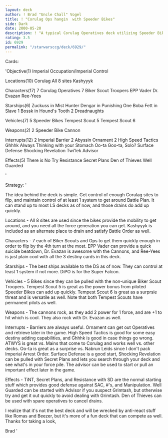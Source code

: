 ```yaml
---
layout: deck
author: ! Brad "Uncle Chall" Vogel
title: ! "Corulag Ops hangin  with Speeder Bikes"
side: Dark
date: 2000-05-20
description: ! "A typical Corulag Operatives deck utilizing Speeder Bikers along with the ability to get around Battle Plan."
rating: 3.5
id: 6929
permalink: "/starwarsccg/deck/6929/"
---
```

Cards: 

'Objective(1)
Imperial Occupation/Imperial Control

Locations(10)
Corulag
All 8  sites
Kashyyyk

Characters(17)
7 Corulag Operatives
7 Biker Scout Troopers
EPP Vader
Dr. Evazan
Ree-Yees

Starships(6)
Zuckuss in Mist Hunter
Dengar in Punishing One
Boba Fett in Slave 1
Bossk in Hound's Tooth
2 Dreadnaughts

Vehicles(7)
5 Speeder Bikes
Tempest Scout 5
Tempest Scout 6

Weapons(2)
2 Speeder Bike Cannon

Interrupts(12)
2 Imperial Barrier
2 Abyssin Ornament
2 High Speed Tactics
Ghhhk
Always Thinking with your Stomach
Oo-ta Goo-ta, Solo?
Surface Defense
Shocking Revelation
Twi'lek Advisor

Effects(5)
There is No Try
Resistance
Secret Plans
Den of Thieves
Well Guarded

'

Strategy: '

The idea behind the deck is simple.  Get control of enough Corulag sites to flip, and maintain control of at least 1 system to get around Battle Plan.  It can stand up to most LS decks as of now, and those drains do add up quickly.

Locations - All 8 sites are used since the bikes provide the mobility to get around, and you need all the force generation you can get.  Kashyyyk is included as an alternate place to drain and satisfy Battle Order as well.

Characters - 7 each of Biker Scouts and Ops to get them quickly enough in order to flip by the 4th turn at the most.  EPP Vader can provide a quick suicide beatdown, Dr. Evazan is awesome with the Cannons, and Ree-Yees is just plain cool with all the 3 destiny cards in this deck.

Starships - The best ships available to the DS as of now.  They can control at least 1 system if not more.  DiPO is for the Super Falcon.

Vehicles - 5 Bikes since they can be pulled with the non-unique Biker Scout Troopers.  Tempest Scout 5 is great as the power bonus from piloted Speeder Bikes can add up quickly.  Tempest Scout 6 is great as a surprsie threat and is versatile as well.  Note that both Tempest Scouts have permanent pilots as well.

Weapons - The cannons rock, as they add 2 power for 1 force, and are +1 to hit which is cool.  They also rock with Dr. Evazan as well.

Interrupts - Barriers are always useful.  Ornament can get out Operatives and retrieve later in the game.  High Speed Tactics is good for some easy destiny adding capabilities, and Ghhhk is good in case things go wrong.  ATWYS is great vs. Mains that come to Corulag and works well vs. other decks.  Oo-ta is great as a surprise vs. Nabrun Leids since I don't pack Imperial Arrest Order.  Surface Defense is a good start, Shocking Revelation can be pulled with Secret Plans and lets you search through your deck and see what's in your force pile.  The advisor can be used to start or pull an important effect later in the game.

Effects - TiNT, Secret Plans, and Resistance with SD are the normal starting stuff which provides good defense against SAC, #'s, and Manipulation.  Well Guarded can be started with Advisor if you suspect Grimtash, but otherwise try and get it out quickly to avoid dealing with Grimtash.  Den of Thieves can be used with spare operatives to cancel drains.

I realize that it's not the best deck and will be wrecked by anti-react stuff like Romas and Beezer, but it's more of a fun deck that can compete as well.  Thanks for taking a look,

Brad	 '
